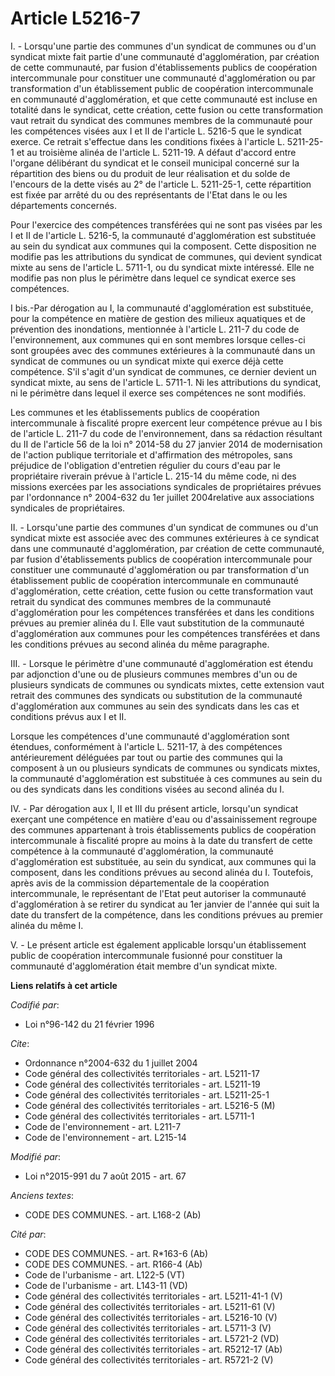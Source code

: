 # Article L5216-7

I. - Lorsqu'une partie des communes d'un syndicat de communes ou d'un syndicat mixte fait partie d'une communauté
d'agglomération, par création de cette communauté, par fusion d'établissements publics de coopération intercommunale pour
constituer une communauté d'agglomération ou par transformation d'un établissement public de coopération intercommunale en
communauté d'agglomération, et que cette communauté est incluse en totalité dans le syndicat, cette création, cette fusion ou
cette transformation vaut retrait du syndicat des communes membres de la communauté pour les compétences visées aux I et II
de l'article L. 5216-5 que le syndicat exerce. Ce retrait s'effectue dans les conditions fixées à l'article L. 5211-25-1 et
au troisième alinéa de l'article L. 5211-19. A défaut d'accord entre l'organe délibérant du syndicat et le conseil municipal
concerné sur la répartition des biens ou du produit de leur réalisation et du solde de l'encours de la dette visés au 2° de
l'article L. 5211-25-1, cette répartition est fixée par arrêté du ou des représentants de l'Etat dans le ou les départements
concernés. 

Pour l'exercice des compétences transférées qui ne sont pas visées par les I et II de l'article L. 5216-5, la communauté
d'agglomération est substituée au sein du syndicat aux communes qui la composent. Cette disposition ne modifie pas les
attributions du syndicat de communes, qui devient syndicat mixte au sens de l'article L. 5711-1, ou du syndicat mixte
intéressé. Elle ne modifie pas non plus le périmètre dans lequel ce syndicat exerce ses compétences. 

I bis.-Par dérogation au I, la communauté d'agglomération est substituée, pour la compétence en matière de gestion des
milieux aquatiques et de prévention des inondations, mentionnée à l'article L. 211-7 du code de l'environnement, aux communes
qui en sont membres lorsque celles-ci sont groupées avec des communes extérieures à la communauté dans un syndicat de
communes ou un syndicat mixte qui exerce déjà cette compétence. S'il s'agit d'un syndicat de communes, ce dernier devient un
syndicat mixte, au sens de l'article L. 5711-1. Ni les attributions du syndicat, ni le périmètre dans lequel il exerce ses
compétences ne sont modifiés. 

Les communes et les établissements publics de coopération intercommunale à fiscalité propre exercent leur compétence prévue
au I bis de l'article L. 211-7 du code de l'environnement, dans sa rédaction résultant du II de l'article 56 de la loi n°
2014-58 du 27 janvier 2014 de modernisation de l'action publique territoriale et d'affirmation des métropoles, sans préjudice
de l'obligation d'entretien régulier du cours d'eau par le propriétaire riverain prévue à l'article L. 215-14 du même code,
ni des missions exercées par les associations syndicales de propriétaires prévues par l'ordonnance n° 2004-632 du 1er juillet
2004relative aux associations syndicales de propriétaires. 

II. - Lorsqu'une partie des communes d'un syndicat de communes ou d'un syndicat mixte est associée avec des communes
extérieures à ce syndicat dans une communauté d'agglomération, par création de cette communauté, par fusion d'établissements
publics de coopération intercommunale pour constituer une communauté d'agglomération ou par transformation d'un établissement
public de coopération intercommunale en communauté d'agglomération, cette création, cette fusion ou cette transformation vaut
retrait du syndicat des communes membres de la communauté d'agglomération pour les compétences transférées et dans les
conditions prévues au premier alinéa du I. Elle vaut substitution de la communauté d'agglomération aux communes pour les
compétences transférées et dans les conditions prévues au second alinéa du même paragraphe. 

III. - Lorsque le périmètre d'une communauté d'agglomération est étendu par adjonction d'une ou de plusieurs communes membres
d'un ou de plusieurs syndicats de communes ou syndicats mixtes, cette extension vaut retrait des communes des syndicats ou
substitution de la communauté d'agglomération aux communes au sein des syndicats dans les cas et conditions prévus aux I et
II. 

Lorsque les compétences d'une communauté d'agglomération sont étendues, conformément à l'article L. 5211-17, à des
compétences antérieurement déléguées par tout ou partie des communes qui la composent à un ou plusieurs syndicats de communes
ou syndicats mixtes, la communauté d'agglomération est substituée à ces communes au sein du ou des syndicats dans les
conditions visées au second alinéa du I.

IV. - Par dérogation aux I, II et III du présent article, lorsqu'un syndicat exerçant une compétence en matière d'eau ou
d'assainissement regroupe des communes appartenant à trois établissements publics de coopération intercommunale à fiscalité
propre au moins à la date du transfert de cette compétence à la communauté d'agglomération, la communauté d'agglomération est
substituée, au sein du syndicat, aux communes qui la composent, dans les conditions prévues au second alinéa du I. Toutefois,
après avis de la commission départementale de la coopération intercommunale, le représentant de l'Etat peut autoriser la
communauté d'agglomération à se retirer du syndicat au 1er janvier de l'année qui suit la date du transfert de la compétence,
dans les conditions prévues au premier alinéa du même I.

V. - Le présent article est également applicable lorsqu'un établissement public de coopération intercommunale fusionné pour
constituer la communauté d'agglomération était membre d'un syndicat mixte.

**Liens relatifs à cet article**

_Codifié par_:

  - Loi n°96-142 du 21 février 1996

_Cite_:

  - Ordonnance n°2004-632 du 1 juillet 2004
  - Code général des collectivités territoriales - art. L5211-17
  - Code général des collectivités territoriales - art. L5211-19
  - Code général des collectivités territoriales - art. L5211-25-1
  - Code général des collectivités territoriales - art. L5216-5 (M)
  - Code général des collectivités territoriales - art. L5711-1
  - Code de l'environnement - art. L211-7
  - Code de l'environnement - art. L215-14

_Modifié par_:

  - Loi n°2015-991 du 7 août 2015 - art. 67

_Anciens textes_:

  - CODE DES COMMUNES. - art. L168-2 (Ab)

_Cité par_:

  - CODE DES COMMUNES. - art. R*163-6 (Ab)
  - CODE DES COMMUNES. - art. R166-4 (Ab)
  - Code de l'urbanisme - art. L122-5 (VT)
  - Code de l'urbanisme - art. L143-11 (VD)
  - Code général des collectivités territoriales - art. L5211-41-1 (V)
  - Code général des collectivités territoriales - art. L5211-61 (V)
  - Code général des collectivités territoriales - art. L5216-10 (V)
  - Code général des collectivités territoriales - art. L5711-3 (V)
  - Code général des collectivités territoriales - art. L5721-2 (VD)
  - Code général des collectivités territoriales - art. R5212-17 (Ab)
  - Code général des collectivités territoriales - art. R5721-2 (V)
